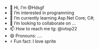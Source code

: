 - 👋 Hi, I’m @Hdsgf
- 👀 I’m interested in programming
- 🌱 I’m currently learning Asp.Net Core; C#;
- 💞️ I’m looking to collaborate on ...
- 📫 How to reach me tg: @ivtop22
- 😄 Pronouns: ....
- ⚡ Fun fact: I love sprite

<!---
Hdsgf/Hdsgf is a ✨ special ✨ repository because its `README.md` (this file) appears on your GitHub profile.
You can click the Preview link to take a look at your changes.
--->
